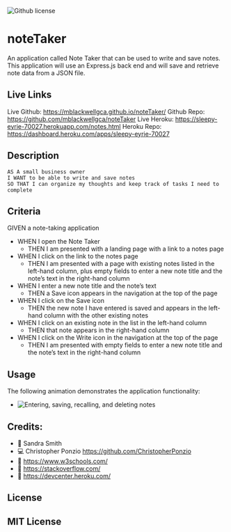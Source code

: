 ![Github license](https://img.shields.io/badge/license-MIT-blueviolet.svg)
# noteTaker
An application called Note Taker that can be used to write and save notes. This application will use an Express.js back end and will save and retrieve note data from a JSON file.

## Live Links
Live Github: https://mblackwellgca.github.io/noteTaker/ 
Github Repo: https://github.com/mblackwellgca/noteTaker 
Live Heroku: https://sleepy-eyrie-70027.herokuapp.com/notes.html
Heroku Repo: https://dashboard.heroku.com/apps/sleepy-eyrie-70027 

## Description
```
AS A small business owner
I WANT to be able to write and save notes
SO THAT I can organize my thoughts and keep track of tasks I need to complete
```

## Criteria
GIVEN a note-taking application
* WHEN I open the Note Taker
    * THEN I am presented with a landing page with a link to a notes page
* WHEN I click on the link to the notes page
    * THEN I am presented with a page with existing notes listed in the left-hand column, plus empty fields to enter a new note title and the note’s text in the right-hand column
* WHEN I enter a new note title and the note’s text
    * THEN a Save icon appears in the navigation at the top of the page
* WHEN I click on the Save icon
    * THEN the new note I have entered is saved and appears in the left-hand column with the other existing notes
* WHEN I click on an existing note in the list in the left-hand column
    * THEN that note appears in the right-hand column
* WHEN I click on the Write icon in the navigation at the top of the page
    * THEN I am presented with empty fields to enter a new note title and the note’s text in the right-hand column

## Usage
The following animation demonstrates the application functionality:
* ![Entering, saving, recalling, and deleting notes](./dist/assets/images/passed_tests.png)

## Credits:
* 🏫 Sandra Smith
* 💻 Christopher Ponzio https://github.com/ChristopherPonzio
* 🔗 https://www.w3schools.com/
* 🔗 https://stackoverflow.com/
* 🔗 https://devcenter.heroku.com/ 

## License
MIT License
---